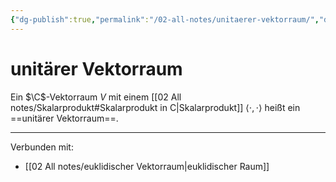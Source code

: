 ```yaml
---
{"dg-publish":true,"permalink":"/02-all-notes/unitaerer-vektorraum/","dgHomeLink":true,"dgPassFrontmatter":false}
---
```


# unitärer Vektorraum
Ein $\C$-Vektorraum $V$ mit einem [[02 All notes/Skalarprodukt#Skalarprodukt in C|Skalarprodukt]] $\langle\cdot,\cdot\rangle$ heißt ein ==unitärer Vektorraum==. 

---
Verbunden mit:
- [[02 All notes/euklidischer Vektorraum|euklidischer Raum]]